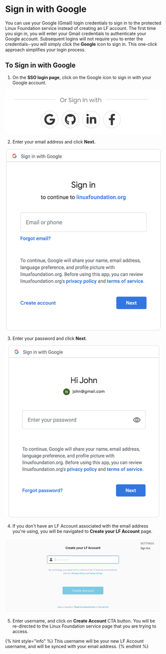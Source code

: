 # Sign in with Google

You can use your Google \(Gmail\) login credentials to sign in to the protected Linux Foundation service instead of creating an LF account. The first time you sign in, you will enter your Gmail credentials to authenticate your Google account. Subsequent logins will not require you to enter the credentials⏤you will simply click the **Google** icon to sign in. This one-click approach simplifies your login process.

## To Sign in with Google  <a id="to-log-in-with-google"></a>

1. On the **SSO login page**, click on the Google icon to sign in with your Google account. 

![](../../.gitbook/assets/screen-shot-2020-05-05-at-2.19.18-am.png)

2. Enter your email address and click **Next.**                     

![Create Account](../../.gitbook/assets/screen-shot-2020-05-04-at-7.15.44-pm.png)

3. Enter your password and click **Next**.                             

![Create Account](../../.gitbook/assets/screen-shot-2020-05-04-at-7.17.41-pm.png)

4. If you don't have an LF Account associated with the email address you're using, you will be navigated to **Create your LF Account** page.                                 

![](../../.gitbook/assets/create-lf-account-if-authenticating-via-other.png)

5. Enter username, and click on **Create Account** CTA button. You will be re-directed to the Linux Foundation service page that you are trying to access.

{% hint style="info" %}
This username will be your new LF Account username, and will be synced with your email address.
{% endhint %}

